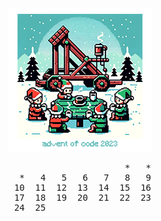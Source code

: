 <div align="center">
  <img src="aoc.png" alt="advent of code 2023"/>
  <pre>
                      *   *
  *   4   5   6   7   8   9
 10  11  12  13  14  15  16
 17  18  19  20  21  22  23
 24  25                    </pre>
</div>
